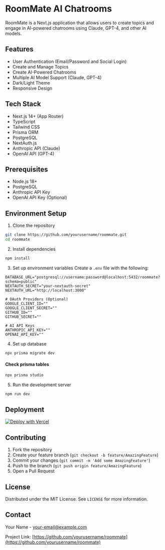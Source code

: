 # RoomMate AI Chatrooms

RoomMate is a Next.js application that allows users to create topics and engage in AI-powered chatrooms using Claude, GPT-4, and other AI models.

## Features

- User Authentication (Email/Password and Social Login)
- Create and Manage Topics
- Create AI-Powered Chatrooms
- Multiple AI Model Support (Claude, GPT-4)
- Dark/Light Theme
- Responsive Design

## Tech Stack

- Next.js 14+ (App Router)
- TypeScript
- Tailwind CSS
- Prisma ORM
- PostgreSQL
- NextAuth.js
- Anthropic API (Claude)
- OpenAI API (GPT-4)

## Prerequisites

- Node.js 18+
- PostgreSQL
- Anthropic API Key
- OpenAI API Key (Optional)

## Environment Setup

1. Clone the repository

```bash
git clone https://github.com/yourusername/roommate.git
cd roommate
```

2. Install dependencies

```bash
npm install
```

3. Set up environment variables
   Create a `.env` file with the following:

```
DATABASE_URL="postgresql://username:password@localhost:5432/roommate?schema=public"
NEXTAUTH_SECRET="your-nextauth-secret"
NEXTAUTH_URL="http://localhost:3000"

# OAuth Providers (Optional)
GOOGLE_CLIENT_ID=""
GOOGLE_CLIENT_SECRET=""
GITHUB_ID=""
GITHUB_SECRET=""

# AI API Keys
ANTHROPIC_API_KEY=""
OPENAI_API_KEY=""
```

4. Set up database

```bash
npx prisma migrate dev
```

#### Check prisma tables

```bash
npx prisma studio
```

5. Run the development server

```bash
npm run dev
```

## Deployment

[![Deploy with Vercel](https://vercel.com/button)](https://vercel.com/new/clone?repository-url=https%3A%2F%2Fgithub.com%2Fyourusername%2Froommate)

## Contributing

1. Fork the repository
2. Create your feature branch (`git checkout -b feature/AmazingFeature`)
3. Commit your changes (`git commit -m 'Add some AmazingFeature'`)
4. Push to the branch (`git push origin feature/AmazingFeature`)
5. Open a Pull Request

## License

Distributed under the MIT License. See `LICENSE` for more information.

## Contact

Your Name - [your-email@example.com](mailto:your-email@example.com)

Project Link: [https://github.com/yourusername/roommate](https://github.com/yourusername/roommate)
